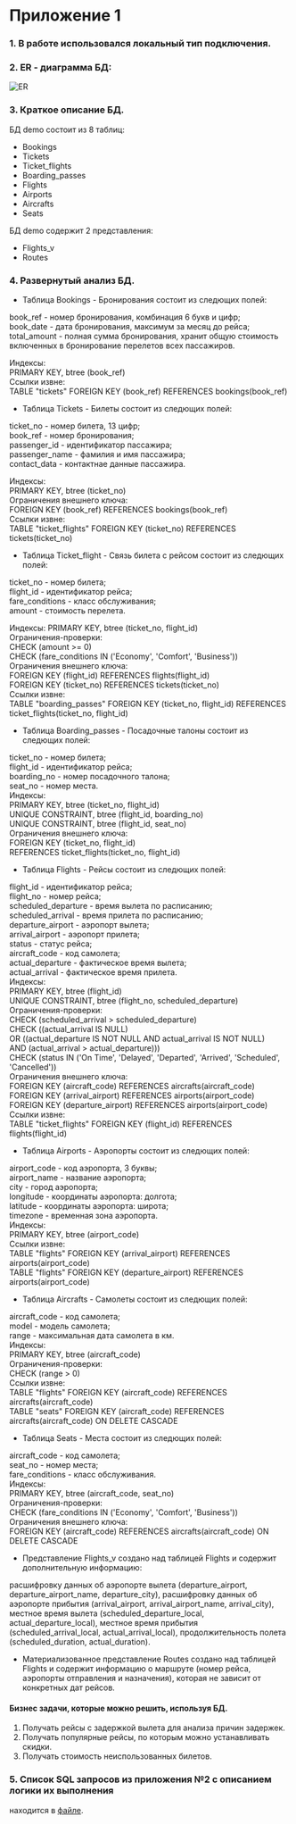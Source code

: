 # Приложение 1

### 1. В работе использовался локальный тип подключения. 
### 2. ER - диаграмма БД:

![ER](https://user-images.githubusercontent.com/72889535/151243724-d46f38e4-f48c-4d2d-a98a-407b592fc87d.png)

### 3. Краткое описание БД.
БД demo состоит из 8 таблиц:
- Bookings
- Tickets
- Ticket_flights
- Boarding_passes
- Flights
- Airports
- Aircrafts
- Seats

БД demo содержит 2 представления:
- Flights_v
- Routes

### 4. Развернутый анализ БД.
- Таблица Bookings - Бронирования состоит из следющих полей:

book_ref - номер бронирования, комбинация 6 букв и цифр;  
book_date - дата бронирования, максимум за месяц до рейса;  
total_amount - полная сумма бронирования, хранит общую стоимость включенных в бронирование перелетов всех пассажиров.  

Индексы:  
 PRIMARY KEY, btree (book_ref)  
Ссылки извне:  
 TABLE "tickets" FOREIGN KEY (book_ref) REFERENCES bookings(book_ref)  

- Таблица Tickets - Билеты состоит из следющих полей:

ticket_no - номер билета, 13 цифр;  
book_ref - номер бронирования;  
passenger_id - идентификатор пассажира;  
passenger_name - фамилия и имя пассажира;  
contact_data - контактнае данные пассажира.  

Индексы:  
 PRIMARY KEY, btree (ticket_no)  
Ограничения внешнего ключа:  
 FOREIGN KEY (book_ref) REFERENCES bookings(book_ref)  
Ссылки извне:  
 TABLE "ticket_flights" FOREIGN KEY (ticket_no) REFERENCES tickets(ticket_no)  
 
 - Таблица Ticket_flight - Связь билета с рейсом состоит из следющих полей:

ticket_no - номер билета;  
flight_id - идентификатор рейса;  
fare_conditions - класс обслуживания;  
amount - стоимость перелета.  

Индексы:
 PRIMARY KEY, btree (ticket_no, flight_id)  
Ограничения-проверки:  
 CHECK (amount >= 0)  
 CHECK (fare_conditions IN ('Economy', 'Comfort', 'Business'))  
Ограничения внешнего ключа:  
 FOREIGN KEY (flight_id) REFERENCES flights(flight_id)  
 FOREIGN KEY (ticket_no) REFERENCES tickets(ticket_no)  
Ссылки извне:  
 TABLE "boarding_passes" FOREIGN KEY (ticket_no, flight_id) REFERENCES ticket_flights(ticket_no, flight_id)
 
  - Таблица Boarding_passes - Посадочные талоны состоит из следющих полей:

ticket_no - номер билета;  
flight_id - идентификатор рейса;  
boarding_no - номер посадочного талона;  
seat_no - номер места.  
Индексы:  
 PRIMARY KEY, btree (ticket_no, flight_id)  
 UNIQUE CONSTRAINT, btree (flight_id, boarding_no)  
 UNIQUE CONSTRAINT, btree (flight_id, seat_no)  
Ограничения внешнего ключа:  
 FOREIGN KEY (ticket_no, flight_id)  
 REFERENCES ticket_flights(ticket_no, flight_id)  
 
 - Таблица Flights - Рейсы состоит из следющих полей:
 
flight_id - идентификатор рейса;  
flight_no - номер рейса;  
scheduled_departure - время вылета по расписанию;  
scheduled_arrival - время прилета по расписанию;  
departure_airport - аэропорт вылета;  
arrival_airport - аэропорт прилета;  
status - статус рейса;  
aircraft_code - код самолета;  
actual_departure - фактическое время вылета;  
actual_arrival - фактическое время прилета.  
Индексы:  
 PRIMARY KEY, btree (flight_id)  
 UNIQUE CONSTRAINT, btree (flight_no, scheduled_departure)  
Ограничения-проверки:  
 CHECK (scheduled_arrival > scheduled_departure)  
 CHECK ((actual_arrival IS NULL)  
 OR ((actual_departure IS NOT NULL AND actual_arrival IS NOT NULL)  
 AND (actual_arrival > actual_departure)))  
 CHECK (status IN ('On Time', 'Delayed', 'Departed', 'Arrived', 'Scheduled', 'Cancelled'))  
Ограничения внешнего ключа:  
 FOREIGN KEY (aircraft_code) REFERENCES aircrafts(aircraft_code)  
 FOREIGN KEY (arrival_airport) REFERENCES airports(airport_code)  
 FOREIGN KEY (departure_airport) REFERENCES airports(airport_code)  
Ссылки извне:  
 TABLE "ticket_flights" FOREIGN KEY (flight_id) REFERENCES flights(flight_id)  

 - Таблица Airports - Аэропорты состоит из следющих полей:

airport_code - код аэропорта, 3 буквы;  
airport_name - название аэропорта;  
city - город аэропорта;  
longitude - координаты аэропорта: долгота;  
latitude - координаты аэропорта: широта;  
timezone - временная зона аэропорта.  
Индексы:  
 PRIMARY KEY, btree (airport_code)  
Ссылки извне:  
 TABLE "flights" FOREIGN KEY (arrival_airport) REFERENCES airports(airport_code)  
 TABLE "flights" FOREIGN KEY (departure_airport) REFERENCES airports(airport_code)  
 
  - Таблица Aircrafts - Самолеты состоит из следющих полей:

aircraft_code - код самолета;  
model - модель самолета;  
range - максимальная дата самолета в км.  
Индексы:  
 PRIMARY KEY, btree (aircraft_code)  
Ограничения-проверки:  
 CHECK (range > 0)  
Ссылки извне:  
 TABLE "flights" FOREIGN KEY (aircraft_code) REFERENCES aircrafts(aircraft_code)  
 TABLE "seats" FOREIGN KEY (aircraft_code) REFERENCES aircrafts(aircraft_code) ON DELETE CASCADE
 
 - Таблица Seats - Места состоит из следющих полей:

aircraft_code - код самолета;  
seat_no - номер места;  
fare_conditions - класс обслуживания.  
Индексы:  
 PRIMARY KEY, btree (aircraft_code, seat_no)  
Ограничения-проверки:  
 CHECK (fare_conditions IN ('Economy', 'Comfort', 'Business'))  
Ограничения внешнего ключа:  
 FOREIGN KEY (aircraft_code) REFERENCES aircrafts(aircraft_code) ON DELETE CASCADE  
 
  - Представление Flights_v создано над таблицей Flights и содержит дополнительную информацию:

расшифровку данных об аэропорте вылета
(departure_airport, departure_airport_name, departure_city),
расшифровку данных об аэропорте прибытия
(arrival_airport, arrival_airport_name, arrival_city),
местное время вылета
(scheduled_departure_local, actual_departure_local),
местное время прибытия
(scheduled_arrival_local, actual_arrival_local),
продолжительность полета
(scheduled_duration, actual_duration).

- Материализованное представление Routes создано над таблицей Flights и содержит информацию о маршруте (номер рейса, аэропорты отправления и назначения), которая не зависит
от конкретных дат рейсов.

 
 #### Бизнес задачи, которые можно решить, используя БД.
 1. Получать рейсы с задержкой вылета для анализа причин задержек.
 2. Получать популярные рейсы, по которым можно устанавливать скидки.
 3. Получать стоимость неиспользованных билетов.
 
### 5. Список SQL запросов из приложения №2 с описанием логики их выполнения
находится в [файле](https://github.com/yukurbatova/SQL_FinalWork/blob/main/Queries.sql).
